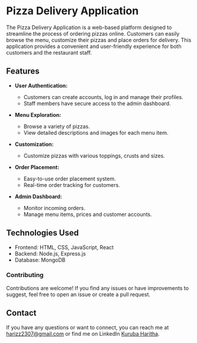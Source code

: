 # Pizza Delivery Application

The Pizza Delivery Application is a web-based platform designed to streamline the process of ordering pizzas online. Customers can easily browse the menu, customize their pizzas and place orders for delivery. This application provides a convenient and user-friendly experience for both customers and the restaurant staff.

## Features

- **User Authentication:**
  - Customers can create accounts, log in and manage their profiles.
  - Staff members have secure access to the admin dashboard.

- **Menu Exploration:**
  - Browse a variety of pizzas.
  - View detailed descriptions and images for each menu item.

- **Customization:**
  - Customize pizzas with various toppings, crusts and sizes.

- **Order Placement:**
  - Easy-to-use order placement system.
  - Real-time order tracking for customers.

- **Admin Dashboard:**
  - Monitor incoming orders.
  - Manage menu items, prices and customer accounts.

## Technologies Used

- Frontend: HTML, CSS, JavaScript, React
- Backend: Node.js, Express.js
- Database: MongoDB
### Contributing 
Contributions are welcome! If you find any issues or have improvements to suggest, feel free to open an issue or create a pull request.

## Contact

If you have any questions or want to connect, you can reach me at [harizz2307@gmail.com](mailto:harizz2307@gmail.com) or find me on LinkedIn [Kuruba Haritha](https://www.linkedin.com/in/haritha-kuruba-a17503252/).

